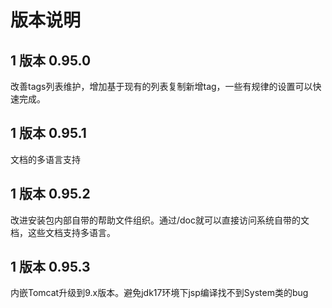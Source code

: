 
# 版本说明





## 1 版本 0.95.0

改善tags列表维护，增加基于现有的列表复制新增tag，一些有规律的设置可以快速完成。




## 1 版本 0.95.1

 文档的多语言支持




## 1 版本 0.95.2

 改进安装包内部自带的帮助文件组织。通过/doc就可以直接访问系统自带的文档，这些文档支持多语言。




## 1 版本 0.95.3

内嵌Tomcat升级到9.x版本。避免jdk17环境下jsp编译找不到System类的bug

